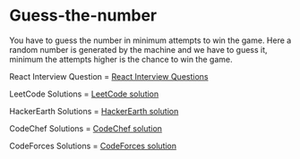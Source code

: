 # Guess-the-number
You have to guess the number in minimum attempts to win the game. Here a random number is generated by the machine and we have to guess it, minimum the attempts higher is the chance to win the game.

React Interview Question = <a href= "https://www.prosequence.tech/Placement/ReactJs">React Interview Questions</a>

LeetCode Solutions = <a href= "https://www.prosequence.tech/LeetCode">LeetCode solution</a>

HackerEarth Solutions = <a href= "https://www.prosequence.tech/HackerEarth">HackerEarth solution</a>

CodeChef Solutions = <a href= "https://www.prosequence.tech/CodeChef">CodeChef solution</a>

CodeForces Solutions = <a href= "https://www.prosequence.tech/CodeForces">CodeForces solution</a>
